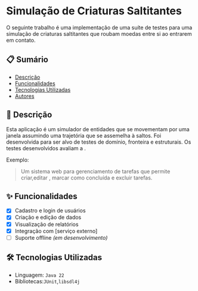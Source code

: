 # Simulação de Criaturas Saltitantes

O seguinte trabalho é uma implementação de uma suíte de testes para uma simulação 
de criaturas saltitantes que roubam moedas entre si ao entrarem em contato.

## 📋 Sumário

- [Descrição](#descrição)
- [Funcionalidades](#funcionalidades)
- [Tecnologias Utilizadas](#tecnologias-utilizadas)
- [Autores](#autores)

## 📖 Descrição

Esta aplicação é um simulador de entidades que se movementam por uma janela
assumindo uma trajetória que se assemelha à saltos. Foi  desenvolvida para ser alvo de 
testes de domínio, fronteira e estruturais. Os testes desenvolvidos avaliam a .

Exemplo:
> Um sistema web para gerenciamento de tarefas que permite criar,editar , marcar como concluída e excluir tarefas.

## ✨ Funcionalidades

- [x] Cadastro e login de usuários
- [x] Criação e edição de dados
- [x] Visualização de relatórios
- [x] Integração com [serviço externo]
- [ ] Suporte offline *(em desenvolvimento)*

## 🛠️ Tecnologias Utilizadas

- Linguagem: `Java 22`
- Bibliotecas:`JUnit`,`libsdl4j`

